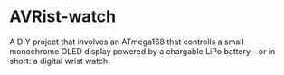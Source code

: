# AVRist-watch

A DIY project that involves an ATmega168 that controlls a small monochrome OLED display powered by a chargable LiPo battery - or in short: a digital wrist watch.
